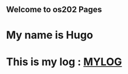 ## Welcome to os202 Pages

# My name is Hugo

# This is my log : [MYLOG](https://github.com/HugoIr/os202/blob/master/TXT/mylog.txt)

